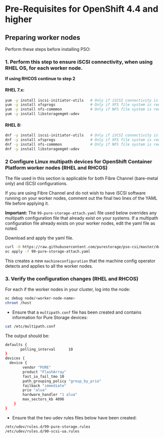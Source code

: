 # Pre-Requisites for OpenShift 4.4 and higher

## Preparing worker nodes
Perform these steps before installing PSO:

### 1. Perform this step to ensure iSCSI connectivity, when using RHEL OS, for each worker node.
**If using RHCOS continue to step 2**

#### RHEL 7.x:

```bash
yum -y install iscsi-initiator-utils   # Only if iSCSI connectivity is required
yum -y install xfsprogs                # Only if XFS file system is required
yum -y install nfs-commmon             # Only if NFS file system is required
yum -y install libstoragemgmt-udev
```

#### RHEL 8:

```bash
dnf -y install iscsi-initiator-utils   # Only if iSCSI connectivity is required
dnf -y install xfsprogs                # Only if XFS file system is required
dnf -y install nfs-commmon             # Only if NFS file system is required
dnf -y install libstoragemgmt-udev
```

### 2 Configure Linux multipath devices for OpenShift Container Platform worker nodes (RHEL and RHCOS)

The file used in this section is applicable for both Fibre Channel (bare-metal only) and iSCSI configurations.

If you are using Fibre Channel and do not wish to have iSCSI software running on your worker nodes, comment out the final two lines of the
YAML file before applying it.


**Important:** The `99-pure-storage-attach.yaml` file used below overrides any multipath configuration file that already exist on your systems.
If a multipath configuration file already exists on your worker nodes, edit the yaml file as noted.

Download and apply the yaml file.

```bash
curl -O https://raw.githubusercontent.com/purestorage/pso-csi/master/docs/99-pure-storage-attach.yaml
oc apply -f 99-pure-storage-attach.yaml
```

This creates a new `machineconfiguration` that the machine config operator detects and applies to all the worker nodes.

### 3. Verify the configuration changes (RHEL and RHCOS)

For each if the worker nodes in your cluster, log into the node:

```bash
oc debug node/<worker-node-name>
chroot /host
```

 * Ensure that a `multipath.conf` file has been created and contains information for Pure Storage devices:

```bash
cat /etc/multipath.conf
```

   The output should be:

```bash
defaults {
       polling_interval      10
}
devices {
  device {
        vendor "PURE"
        product "FlashArray"
        fast_io_fail_tmo 10
        path_grouping_policy "group_by_prio"
        failback "immediate"
        prio "alua"
        hardware_handler "1 alua"
        max_sectors_kb 4096
    }
}
```

 * Ensure that the two udev rules files below have been created:

```bash
/etc/udev/rules.d/99-pure-storage.rules
/etc/udev/rules.d/90-scsi-ua.rules
``` 
